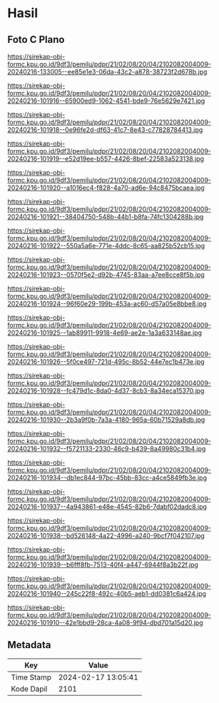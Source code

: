 # Hasil

## Foto C Plano

https://sirekap-obj-formc.kpu.go.id/9df3/pemilu/pdpr/21/02/08/20/04/2102082004009-20240216-133005--ee85e1e3-06da-43c2-a878-38723f2d678b.jpg

https://sirekap-obj-formc.kpu.go.id/9df3/pemilu/pdpr/21/02/08/20/04/2102082004009-20240216-101916--65900ed9-1062-4541-bde9-76e5629e7421.jpg

https://sirekap-obj-formc.kpu.go.id/9df3/pemilu/pdpr/21/02/08/20/04/2102082004009-20240216-101918--0e96fe2d-df63-41c7-8e43-c77828784413.jpg

https://sirekap-obj-formc.kpu.go.id/9df3/pemilu/pdpr/21/02/08/20/04/2102082004009-20240216-101919--e52d19ee-b557-4426-8bef-22583a523138.jpg

https://sirekap-obj-formc.kpu.go.id/9df3/pemilu/pdpr/21/02/08/20/04/2102082004009-20240216-101920--a1016ec4-f828-4a70-ad6e-94c8475bcaea.jpg

https://sirekap-obj-formc.kpu.go.id/9df3/pemilu/pdpr/21/02/08/20/04/2102082004009-20240216-101921--38404750-548b-44b1-b8fa-74fc1304288b.jpg

https://sirekap-obj-formc.kpu.go.id/9df3/pemilu/pdpr/21/02/08/20/04/2102082004009-20240216-101922--550a5a6e-771e-4ddc-8c65-aa825b52cb15.jpg

https://sirekap-obj-formc.kpu.go.id/9df3/pemilu/pdpr/21/02/08/20/04/2102082004009-20240216-101923--0570f5e2-d92b-4745-83aa-a7ee8cce8f5b.jpg

https://sirekap-obj-formc.kpu.go.id/9df3/pemilu/pdpr/21/02/08/20/04/2102082004009-20240216-101924--96f60e29-199b-453a-ac60-d57a05e8bbe8.jpg

https://sirekap-obj-formc.kpu.go.id/9df3/pemilu/pdpr/21/02/08/20/04/2102082004009-20240216-101925--1ab89911-9918-4e69-ae2e-1a3a633148ae.jpg

https://sirekap-obj-formc.kpu.go.id/9df3/pemilu/pdpr/21/02/08/20/04/2102082004009-20240216-101926--5f0ce497-721d-495c-8b52-44e7ec1b473e.jpg

https://sirekap-obj-formc.kpu.go.id/9df3/pemilu/pdpr/21/02/08/20/04/2102082004009-20240216-101928--fc479d1c-8da0-4d37-8cb3-8a34eca15370.jpg

https://sirekap-obj-formc.kpu.go.id/9df3/pemilu/pdpr/21/02/08/20/04/2102082004009-20240216-101930--2b3a9f0b-7a3a-4180-965a-60b71529a8db.jpg

https://sirekap-obj-formc.kpu.go.id/9df3/pemilu/pdpr/21/02/08/20/04/2102082004009-20240216-101932--f5721133-2330-46c9-b439-8a49980c31b4.jpg

https://sirekap-obj-formc.kpu.go.id/9df3/pemilu/pdpr/21/02/08/20/04/2102082004009-20240216-101934--db1ec844-97bc-45bb-83cc-a4ce5849fb3e.jpg

https://sirekap-obj-formc.kpu.go.id/9df3/pemilu/pdpr/21/02/08/20/04/2102082004009-20240216-101937--4a943861-e48e-4545-82b6-7dabf02dadc8.jpg

https://sirekap-obj-formc.kpu.go.id/9df3/pemilu/pdpr/21/02/08/20/04/2102082004009-20240216-101938--bd526148-4a22-4996-a240-9bcf7f042107.jpg

https://sirekap-obj-formc.kpu.go.id/9df3/pemilu/pdpr/21/02/08/20/04/2102082004009-20240216-101939--b6fff8fb-7513-40f4-a447-6944f8a3b22f.jpg

https://sirekap-obj-formc.kpu.go.id/9df3/pemilu/pdpr/21/02/08/20/04/2102082004009-20240216-101940--245c22f8-492c-40b5-aeb1-dd0381c6a424.jpg

https://sirekap-obj-formc.kpu.go.id/9df3/pemilu/pdpr/21/02/08/20/04/2102082004009-20240216-101910--42e1bbd9-28ca-4a08-9f94-dbd701a15d20.jpg


## Metadata

| Key        | Value               |
| ---------- | ------------------- |
| Time Stamp | 2024-02-17 13:05:41 |
| Kode Dapil | 2101                |



